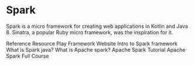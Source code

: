 # Spark

Spark is a micro framework for creating web applications in Kotlin and Java 8. Sinatra, a popular Ruby micro framework, was the inspiration for it.

<ResourceGroupTitle>Reference Resource</ResourceGroupTitle>
<BadgeLink colorScheme='blue' badgeText='Official Website' href='https://www.playframework.com/'>Play Framework Website</BadgeLink>
<BadgeLink colorScheme='yellow' badgeText='Read' href='https://www.baeldung.com/spark-framework-rest-api'>Intro to Spark framework</BadgeLink>
<BadgeLink colorScheme='yellow' badgeText='Read' href='https://www.javatpoint.com/spark-java'>What is Spark java?</BadgeLink>
<BadgeLink colorScheme='yellow' badgeText='Read' href='https://aws.amazon.com/big-data/what-is-spark/'>What is Apache spark?</BadgeLink>
<BadgeLink badgeText='Watch' href='https://youtu.be/znBa13Earms'>Apache Spark Tutorial</BadgeLink>
<BadgeLink badgeText='Watch' href='https://youtu.be/F8pyaR4uQ2g'>Apache Spark Full Course</BadgeLink>